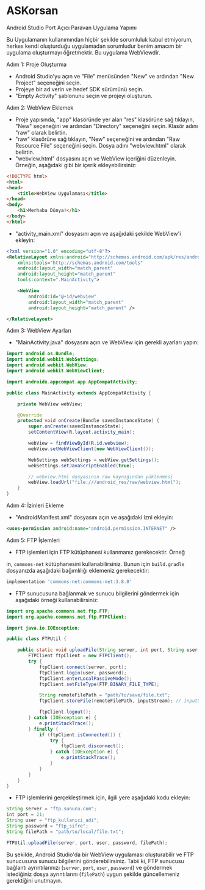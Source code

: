 # ASKorsan
Android Studio Port Açıcı Paravan Uygulama Yapımı

Bu Uygulamanın kullanımından hiçbir şekilde sorumluluk kabul etmiyorum, herkes kendi oluşturduğu uygulamadan sorumludur benim amacım
bir uygulama oluşturmayı öğretmektir. Bu uygulama WebViewdir.

Adım 1: Proje Oluşturma
- Android Studio'yu açın ve "File" menüsünden "New" ve ardından "New Project" seçeneğini seçin.
- Projeye bir ad verin ve hedef SDK sürümünü seçin.
- "Empty Activity" şablonunu seçin ve projeyi oluşturun.

Adım 2: WebView Eklemek
- Proje yapısında, "app" klasöründe yer alan "res" klasörüne sağ tıklayın, "New" seçeneğini ve ardından "Directory" seçeneğini seçin. Klasör adını "raw" olarak belirtin.
- "raw" klasörüne sağ tıklayın, "New" seçeneğini ve ardından "Raw Resource File" seçeneğini seçin. Dosya adını "webview.html" olarak belirtin.
- "webview.html" dosyasını açın ve WebView içeriğini düzenleyin. Örneğin, aşağıdaki gibi bir içerik ekleyebilirsiniz:

```html
<!DOCTYPE html>
<html>
<head>
    <title>WebView Uygulaması</title>
</head>
<body>
    <h1>Merhaba Dünya!</h1>
</body>
</html>
```

- "activity_main.xml" dosyasını açın ve aşağıdaki şekilde WebView'i ekleyin:

```xml
<?xml version="1.0" encoding="utf-8"?>
<RelativeLayout xmlns:android="http://schemas.android.com/apk/res/android"
    xmlns:tools="http://schemas.android.com/tools"
    android:layout_width="match_parent"
    android:layout_height="match_parent"
    tools:context=".MainActivity">

    <WebView
        android:id="@+id/webview"
        android:layout_width="match_parent"
        android:layout_height="match_parent" />

</RelativeLayout>
```

Adım 3: WebView Ayarları
- "MainActivity.java" dosyasını açın ve WebView için gerekli ayarları yapın:

```java
import android.os.Bundle;
import android.webkit.WebSettings;
import android.webkit.WebView;
import android.webkit.WebViewClient;

import androidx.appcompat.app.AppCompatActivity;

public class MainActivity extends AppCompatActivity {

    private WebView webView;

    @Override
    protected void onCreate(Bundle savedInstanceState) {
        super.onCreate(savedInstanceState);
        setContentView(R.layout.activity_main);

        webView = findViewById(R.id.webview);
        webView.setWebViewClient(new WebViewClient());

        WebSettings webSettings = webView.getSettings();
        webSettings.setJavaScriptEnabled(true);

        // webview.html dosyasının raw kaynağından yüklenmesi
        webView.loadUrl("file:///android_res/raw/webview.html");
    }
}
```

Adım 4: İzinleri Ekleme
- "AndroidManifest.xml" dosyasını açın ve aşağıdaki izni ekleyin:

```xml
<uses-permission android:name="android.permission.INTERNET" />
```

Adım 5: FTP İşlemleri
- FTP işlemleri için FTP kütüphanesi kullanmanız gerekecektir. Örneğ

in, `commons-net` kütüphanesini kullanabilirsiniz. Bunun için `build.gradle` dosyanızda aşağıdaki bağımlılığı eklemeniz gerekecektir:

```groovy
implementation 'commons-net:commons-net:3.8.0'
```

- FTP sunucusuna bağlanmak ve sunucu bilgilerini göndermek için aşağıdaki örneği kullanabilirsiniz:

```java
import org.apache.commons.net.ftp.FTP;
import org.apache.commons.net.ftp.FTPClient;

import java.io.IOException;

public class FTPUtil {

    public static void uploadFile(String server, int port, String user, String password, String filePath) {
        FTPClient ftpClient = new FTPClient();
        try {
            ftpClient.connect(server, port);
            ftpClient.login(user, password);
            ftpClient.enterLocalPassiveMode();
            ftpClient.setFileType(FTP.BINARY_FILE_TYPE);

            String remoteFilePath = "path/to/save/file.txt";
            ftpClient.storeFile(remoteFilePath, inputStream); // inputStream yerine göndermek istediğiniz dosya verisini kullanın

            ftpClient.logout();
        } catch (IOException e) {
            e.printStackTrace();
        } finally {
            if (ftpClient.isConnected()) {
                try {
                    ftpClient.disconnect();
                } catch (IOException e) {
                    e.printStackTrace();
                }
            }
        }
    }
}
```

- FTP işlemlerini gerçekleştirmek için, ilgili yere aşağıdaki kodu ekleyin:

```java
String server = "ftp.sunucu.com";
int port = 21;
String user = "ftp_kullanici_adi";
String password = "ftp_sifre";
String filePath = "path/to/local/file.txt";

FTPUtil.uploadFile(server, port, user, password, filePath);
```

Bu şekilde, Android Studio'da bir WebView uygulaması oluşturabilir ve FTP sunucusuna sunucu bilgilerini gönderebilirsiniz. Tabii ki, FTP sunucusu bağlantı ayrıntılarınızı (`server`, `port`, `user`, `password`) ve göndermek istediğiniz dosya ayrıntılarını (`filePath`) uygun şekilde güncellemeniz gerektiğini unutmayın.
